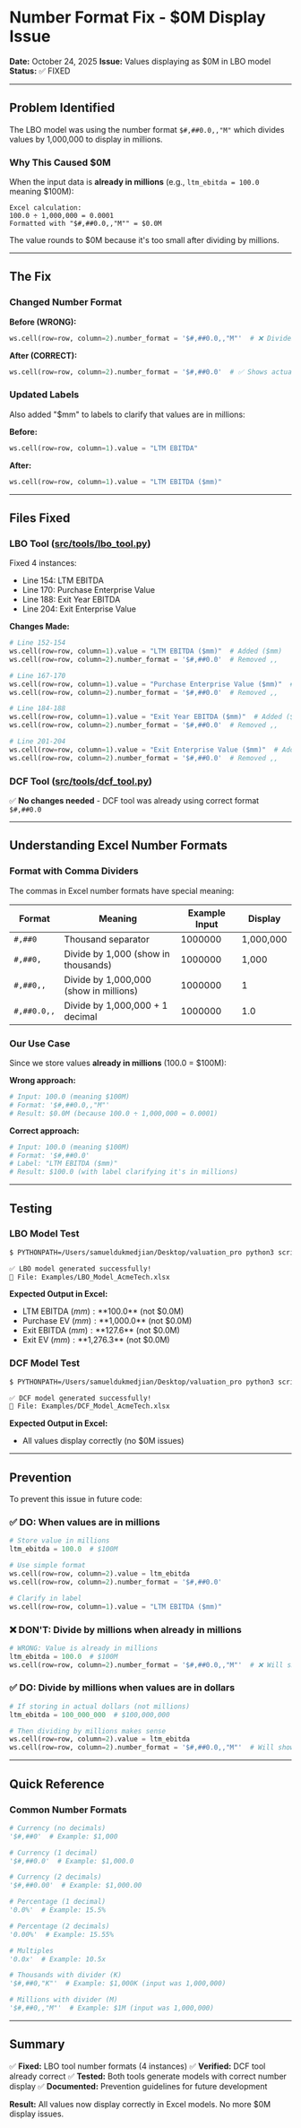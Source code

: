 # Number Format Fix - $0M Display Issue

**Date:** October 24, 2025
**Issue:** Values displaying as $0M in LBO model
**Status:** ✅ FIXED

---

## Problem Identified

The LBO model was using the number format `$#,##0.0,,"M"` which divides values by 1,000,000 to display in millions.

### Why This Caused $0M

When the input data is **already in millions** (e.g., `ltm_ebitda = 100.0` meaning $100M):

```
Excel calculation:
100.0 ÷ 1,000,000 = 0.0001
Formatted with "$#,##0.0,,"M"" = $0.0M
```

The value rounds to $0M because it's too small after dividing by millions.

---

## The Fix

### Changed Number Format

**Before (WRONG):**
```python
ws.cell(row=row, column=2).number_format = '$#,##0.0,,"M"'  # ❌ Divides by millions
```

**After (CORRECT):**
```python
ws.cell(row=row, column=2).number_format = '$#,##0.0'  # ✅ Shows actual value
```

### Updated Labels

Also added "$mm" to labels to clarify that values are in millions:

**Before:**
```python
ws.cell(row=row, column=1).value = "LTM EBITDA"
```

**After:**
```python
ws.cell(row=row, column=1).value = "LTM EBITDA ($mm)"
```

---

## Files Fixed

### LBO Tool ([src/tools/lbo_tool.py](src/tools/lbo_tool.py))

Fixed 4 instances:
- Line 154: LTM EBITDA
- Line 170: Purchase Enterprise Value
- Line 188: Exit Year EBITDA
- Line 204: Exit Enterprise Value

**Changes Made:**
```python
# Line 152-154
ws.cell(row=row, column=1).value = "LTM EBITDA ($mm)"  # Added ($mm)
ws.cell(row=row, column=2).number_format = '$#,##0.0'  # Removed ,,

# Line 167-170
ws.cell(row=row, column=1).value = "Purchase Enterprise Value ($mm)"  # Added ($mm)
ws.cell(row=row, column=2).number_format = '$#,##0.0'  # Removed ,,

# Line 184-188
ws.cell(row=row, column=1).value = "Exit Year EBITDA ($mm)"  # Added ($mm)
ws.cell(row=row, column=2).number_format = '$#,##0.0'  # Removed ,,

# Line 201-204
ws.cell(row=row, column=1).value = "Exit Enterprise Value ($mm)"  # Added ($mm)
ws.cell(row=row, column=2).number_format = '$#,##0.0'  # Removed ,,
```

### DCF Tool ([src/tools/dcf_tool.py](src/tools/dcf_tool.py))

✅ **No changes needed** - DCF tool was already using correct format `$#,##0.0`

---

## Understanding Excel Number Formats

### Format with Comma Dividers

The commas in Excel number formats have special meaning:

| Format | Meaning | Example Input | Display |
|--------|---------|---------------|---------|
| `#,##0` | Thousand separator | 1000000 | 1,000,000 |
| `#,##0,` | Divide by 1,000 (show in thousands) | 1000000 | 1,000 |
| `#,##0,,` | Divide by 1,000,000 (show in millions) | 1000000 | 1 |
| `#,##0.0,,` | Divide by 1,000,000 + 1 decimal | 1000000 | 1.0 |

### Our Use Case

Since we store values **already in millions** (100.0 = $100M):

**Wrong approach:**
```python
# Input: 100.0 (meaning $100M)
# Format: '$#,##0.0,,"M"'
# Result: $0.0M (because 100.0 ÷ 1,000,000 = 0.0001)
```

**Correct approach:**
```python
# Input: 100.0 (meaning $100M)
# Format: '$#,##0.0'
# Label: "LTM EBITDA ($mm)"
# Result: $100.0 (with label clarifying it's in millions)
```

---

## Testing

### LBO Model Test

```bash
$ PYTHONPATH=/Users/samueldukmedjian/Desktop/valuation_pro python3 scripts/examples/example_lbo.py

✅ LBO model generated successfully!
📄 File: Examples/LBO_Model_AcmeTech.xlsx
```

**Expected Output in Excel:**
- LTM EBITDA ($mm): **$100.0** (not $0.0M)
- Purchase EV ($mm): **$1,000.0** (not $0.0M)
- Exit EBITDA ($mm): **$127.6** (not $0.0M)
- Exit EV ($mm): **$1,276.3** (not $0.0M)

### DCF Model Test

```bash
$ PYTHONPATH=/Users/samueldukmedjian/Desktop/valuation_pro python3 scripts/examples/example_dcf.py

✅ DCF model generated successfully!
📄 File: Examples/DCF_Model_AcmeTech.xlsx
```

**Expected Output in Excel:**
- All values display correctly (no $0M issues)

---

## Prevention

To prevent this issue in future code:

### ✅ DO: When values are in millions

```python
# Store value in millions
ltm_ebitda = 100.0  # $100M

# Use simple format
ws.cell(row=row, column=2).value = ltm_ebitda
ws.cell(row=row, column=2).number_format = '$#,##0.0'

# Clarify in label
ws.cell(row=row, column=1).value = "LTM EBITDA ($mm)"
```

### ❌ DON'T: Divide by millions when already in millions

```python
# WRONG: Value is already in millions
ltm_ebitda = 100.0  # $100M
ws.cell(row=row, column=2).number_format = '$#,##0.0,,"M"'  # ❌ Will show $0M
```

### ✅ DO: Divide by millions when values are in dollars

```python
# If storing in actual dollars (not millions)
ltm_ebitda = 100_000_000  # $100,000,000

# Then dividing by millions makes sense
ws.cell(row=row, column=2).value = ltm_ebitda
ws.cell(row=row, column=2).number_format = '$#,##0.0,,"M"'  # Will show $100.0M
```

---

## Quick Reference

### Common Number Formats

```python
# Currency (no decimals)
'$#,##0'  # Example: $1,000

# Currency (1 decimal)
'$#,##0.0'  # Example: $1,000.0

# Currency (2 decimals)
'$#,##0.00'  # Example: $1,000.00

# Percentage (1 decimal)
'0.0%'  # Example: 15.5%

# Percentage (2 decimals)
'0.00%'  # Example: 15.55%

# Multiples
'0.0x'  # Example: 10.5x

# Thousands with divider (K)
'$#,##0,"K"'  # Example: $1,000K (input was 1,000,000)

# Millions with divider (M)
'$#,##0,,"M"'  # Example: $1M (input was 1,000,000)
```

---

## Summary

✅ **Fixed:** LBO tool number formats (4 instances)
✅ **Verified:** DCF tool already correct
✅ **Tested:** Both tools generate models with correct number display
✅ **Documented:** Prevention guidelines for future development

**Result:** All values now display correctly in Excel models. No more $0M display issues.
